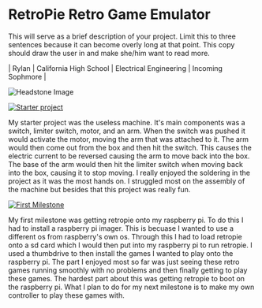 ﻿# RetroPie Retro Game Emulator
This will serve as a brief description of your project. Limit this to three sentences because it can become overly long at that point. This copy should draw the user in and make she/him want to read more.

| Rylan | California High School | Electrical Engineering | Incoming Sophmore |

![Headstone Image](https://bluestampengineering.com/wp-content/uploads/2016/05/improve.jpg)
  
[![Starter project](https://res.cloudinary.com/marcomontalbano/image/upload/v1655914401/video_to_markdown/images/youtube--cLZHildWNxU-c05b58ac6eb4c4700831b2b3070cd403.jpg)](https://www.youtube.com/watch?v=cLZHildWNxU "Starter Project")

My starter project was the useless machine. It's main components was a switch, limiter switch, motor, and an arm. When the switch was pushed it would activate the motor, moving the arm that was attached to it. The arm would then come out from the box and then hit the switch. This causes the electric current to be reversed causing the arm to move back into the box. The base of the arm would then hit the limiter switch when moving back into the box, causing it to stop moving. I really enjoyed the soldering in the project as it was the most hands on. I struggled most on the assembly of the machine but besides that this project was really fun.

[![First Milestone](https://res.cloudinary.com/marcomontalbano/image/upload/v1656086228/video_to_markdown/images/youtube--pKgfXtdNqD4-c05b58ac6eb4c4700831b2b3070cd403.jpg)](https://www.youtube.com/watch?v=pKgfXtdNqD4 "First Milestone")

My first milestone was getting retropie onto my raspberry pi. To do this I had to install a raspberry pi imager. This is becuase I wanted to use a different os from raspberry's own os. Through this I had to load retropie onto a sd card which I would then put into my raspberry pi to run retropie. I used a thumbdrive to then install the games I wanted to play onto the raspberry pi. The part I enjoyed most so far was just seeing these retro games running smoothly with no problems and then finally getting to play these games. The hardest part about this was getting retropie to boot on the raspberry pi. What I plan to do for my next milestone is to make my own controller to play these games with.

